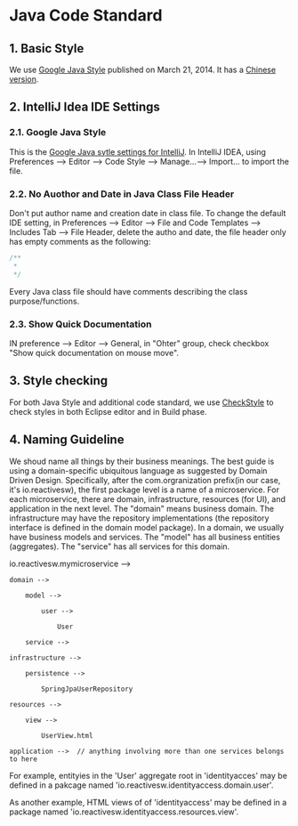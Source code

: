 # Java Code Standard 

## 1. Basic Style
We use [Google Java Style](https://google.github.io/styleguide/javaguide.html) published on March 21, 2014. It has a [Chinese version](http://blog.mosil.biz/2014/05/java-style-guide/).

## 2. IntelliJ Idea IDE Settings

### 2.1. Google Java Style
This is the [Google Java sytle settings for IntelliJ](https://github.com/google/styleguide/blob/gh-pages/intellij-java-google-style.xml). In IntelliJ IDEA, using Preferences --> Editor --> Code Style --> Manage...--> Import... to import the file. 

### 2.2. No Auothor and Date in Java Class File Header
Don't put author name and creation date in class file. To change the default IDE setting, in Preferences --> Editor --> File and Code Templates --> Includes Tab --> File Header, delete the autho and date, the file header only has empty comments as the following: 

```java
/**
 * 
 */
```

Every Java class file should have comments describing the class purpose/functions.  

### 2.3. Show Quick Documentation
IN preference --> Editor --> General, in "Ohter" group, check checkbox "Show quick documentation on mouse move". 

## 3. Style checking
For both Java Style and additional code standard, we use [CheckStyle](http://checkstyle.sourceforge.net/) to check styles in both Eclipse editor and in Build phase. 

## 4. Naming Guideline
We shoud name all things by their business meanings. The best guide is using a domain-specific ubiquitous language as suggested by Domain Driven Design. Specifically, after the com.orgranization prefix(in our case, it's io.reactivesw), the first package level is a name of a microservice. For each microservice, there are domain, infrastructure, resources (for UI), and application in the next level. The "domain" means business domain. The infrastructure may have the repository implementations (the repository interface is defined in the domain model package). In a domain, we usually have business models and services. The "model" has all business entities (aggregates). The "service" has all services for this domain. 

io.reactivesw.mymicroservice -->

    domain -->
    
        model -->
        
            user -->
            
                User
                
        service -->
        
    infrastructure -->
    
        persistence -->
        
            SpringJpaUserRepository
            
    resources -->
    
        view -->
        
            UserView.html
            
    application -->  // anything involving more than one services belongs to here
        
            
For example, entityies in the 'User' aggregate root in 'identityacces' may be defined in a pakcage named 'io.reactivesw.identityaccess.domain.user'. 

As another example, HTML views of of 'identityaccess' may be defined in a package named 'io.reactivesw.identityaccess.resources.view'. 

